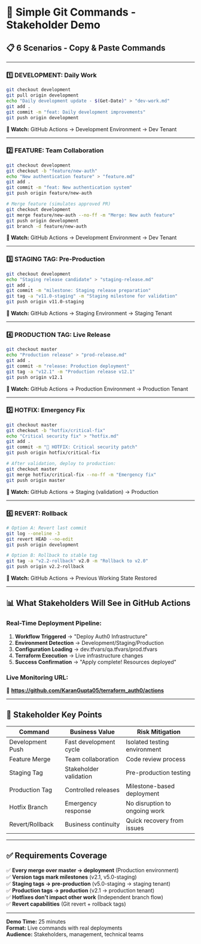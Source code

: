 # 🎯 Simple Git Commands - Stakeholder Demo

## 📋 **6 Scenarios - Copy & Paste Commands**

---

### **1️⃣ DEVELOPMENT: Daily Work**
```bash
git checkout development
git pull origin development
echo "Daily development update - $(Get-Date)" > "dev-work.md"
git add .
git commit -m "feat: Daily development improvements"
git push origin development
```
**👀 Watch:** GitHub Actions → Development Environment → Dev Tenant

---

### **2️⃣ FEATURE: Team Collaboration**
```bash
git checkout development
git checkout -b "feature/new-auth"
echo "New authentication feature" > "feature.md"
git add .
git commit -m "feat: New authentication system"
git push origin feature/new-auth

# Merge feature (simulates approved PR)
git checkout development
git merge feature/new-auth --no-ff -m "Merge: New auth feature"
git push origin development
git branch -d feature/new-auth
```
**👀 Watch:** GitHub Actions → Development Environment → Dev Tenant

---

### **3️⃣ STAGING TAG: Pre-Production**
```bash
git checkout development
echo "Staging release candidate" > "staging-release.md"
git add .
git commit -m "milestone: Staging release preparation"
git tag -a "v11.0-staging" -m "Staging milestone for validation"
git push origin v11.0-staging
```
**👀 Watch:** GitHub Actions → Staging Environment → Staging Tenant

---

### **4️⃣ PRODUCTION TAG: Live Release**
```bash
git checkout master
echo "Production release" > "prod-release.md"
git add .
git commit -m "release: Production deployment"
git tag -a "v12.1" -m "Production release v12.1"
git push origin v12.1
```
**👀 Watch:** GitHub Actions → Production Environment → Production Tenant

---

### **5️⃣ HOTFIX: Emergency Fix**
```bash
git checkout master
git checkout -b "hotfix/critical-fix"
echo "Critical security fix" > "hotfix.md"
git add .
git commit -m "🚨 HOTFIX: Critical security patch"
git push origin hotfix/critical-fix

# After validation, deploy to production:
git checkout master
git merge hotfix/critical-fix --no-ff -m "Emergency fix"
git push origin master
```
**👀 Watch:** GitHub Actions → Staging (validation) → Production

---

### **6️⃣ REVERT: Rollback**
```bash
# Option A: Revert last commit
git log --oneline -3
git revert HEAD --no-edit
git push origin development

# Option B: Rollback to stable tag
git tag -a "v2.2-rollback" v2.0 -m "Rollback to v2.0"  
git push origin v2.2-rollback
```
**👀 Watch:** GitHub Actions → Previous Working State Restored

---

## 📊 **What Stakeholders Will See in GitHub Actions**

### **Real-Time Deployment Pipeline:**
1. **Workflow Triggered** → "Deploy Auth0 Infrastructure"
2. **Environment Detection** → Development/Staging/Production  
3. **Configuration Loading** → dev.tfvars/qa.tfvars/prod.tfvars
4. **Terraform Execution** → Live infrastructure changes
5. **Success Confirmation** → "Apply complete! Resources deployed"

### **Live Monitoring URL:**
🔗 **https://github.com/KaranGupta05/terraform_auth0/actions**

---

## 🎯 **Stakeholder Key Points**

| **Command** | **Business Value** | **Risk Mitigation** |
|-------------|-------------------|-------------------|
| Development Push | Fast development cycle | Isolated testing environment |
| Feature Merge | Team collaboration | Code review process |
| Staging Tag | Stakeholder validation | Pre-production testing |
| Production Tag | Controlled releases | Milestone-based deployment |
| Hotfix Branch | Emergency response | No disruption to ongoing work |
| Revert/Rollback | Business continuity | Quick recovery from issues |

---

## ✅ **Requirements Coverage**

✅ **Every merge over master → deployment** (Production environment)  
✅ **Version tags mark milestones** (v2.1, v5.0-staging)  
✅ **Staging tags → pre-production** (v5.0-staging → staging tenant)  
✅ **Production tags → production** (v2.1 → production tenant)  
✅ **Hotfixes don't impact other work** (Independent branch flow)  
✅ **Revert capabilities** (Git revert + rollback tags)

---

**Demo Time:** 25 minutes  
**Format:** Live commands with real deployments  
**Audience:** Stakeholders, management, technical teams